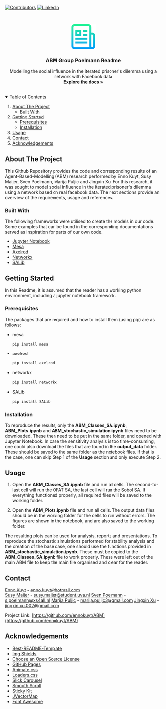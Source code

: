 <!--
*** Thanks for checking out the Best-README-Template. If you have a suggestion
*** that would make this better, please fork the repo and create a pull request
*** or simply open an issue with the tag "enhancement".
*** Thanks again! Now go create something AMAZING! :D
-->



<!-- PROJECT SHIELDS -->
<!--
*** I'm using markdown "reference style" links for readability.
*** Reference links are enclosed in brackets [ ] instead of parentheses ( ).
*** See the bottom of this document for the declaration of the reference variables
*** for contributors-url, forks-url, etc. This is an optional, concise syntax you may use.
*** https://www.markdownguide.org/basic-syntax/#reference-style-links
-->
[![Contributors][contributors-shield]][contributors-url]
[![LinkedIn][linkedin-shield]][linkedin-url]



<!-- PROJECT LOGO -->
<br />
<p align="center">
  <a href="https://github.com/ennokuyt/ABM">
    <img src="images/logo.png" alt="Logo" width="80" height="80">
  </a>

  <h3 align="center">ABM Group Poelmann Readme</h3>

  <p align="center">
    Modelling the social influence in the iterated prisoner's dilemma using a network with Facebook data
    <br />
    <a href="https://github.com/ennokuyt/ABM"><strong>Explore the docs »</strong></a>
    <br />
    <br />
  </p>
</p>



<!-- TABLE OF CONTENTS -->
<details open="open">
  <summary>Table of Contents</summary>
  <ol>
    <li>
      <a href="#about-the-project">About The Project</a>
      <ul>
        <li><a href="#built-with">Built With</a></li>
      </ul>
    </li>
    <li>
      <a href="#getting-started">Getting Started</a>
      <ul>
        <li><a href="#prerequisites">Prerequisites</a></li>
        <li><a href="#installation">Installation</a></li>
      </ul>
    </li>
    <li><a href="#usage">Usage</a></li>
    <li><a href="#contact">Contact</a></li>
    <li><a href="#acknowledgements">Acknowledgements</a></li>
  </ol>
</details>



<!-- ABOUT THE PROJECT -->
## About The Project

This Github Repository provides the code and corresponding results of an Agent-Based-Modelling (ABM) research performed by Enno Kuyt, Susy Maijer, Sven Poelmann, Marija Puljic and Jingxin Xu. For this research, it was sought to model social influence in the iterated prisoner's dilemma using a network based on real facebook data. The next sections provide an overview of the requirements, usage and references.

### Built With

The following frameworks were utilised to create the models in our code. Some examples that can be found in the corresponding documentations served as inspiration for parts of our own code. 

* [Jupyter Notebook](https://jupyter-notebook.readthedocs.io/en/stable/)
* [Mesa](https://mesa.readthedocs.io/en/stable/)
* [Axelrod](https://axelrod.readthedocs.io/en/stable/)
* [Networkx](https://readthedocs.org/projects/networkx/)
* [SALib](https://salib.readthedocs.io/en/latest/)


<!-- GETTING STARTED -->
## Getting Started

In this Readme, it is assumed that the reader has a working python environment, including a jupyter notebook framework.

### Prerequisites

The packages that are required and how to install them (using pip) are as follows:
* mesa
  ```sh
  pip install mesa
  ```
* axelrod
  ```sh
  pip install axelrod
  ```
* networkx
  ```sh
  pip install networkx
  ```
* SALib
  ```sh
  pip install SALib
  ```

### Installation

To reproduce the results, only the **ABM_Classes_SA.ipynb**, **ABM_Plots.ipynb** and **ABM_stochastic_simulation.ipynb** files need to be downloaded. These then need to be put in the same folder, and opened with Jupyter Notebook. In case the sensitivity analysis is too time-consuming, one could also download the files that are found in the **output_data** folder. These should be saved to the same folder as the notebook files. If that is the case, one can skip Step 1 of the **Usage** section and only execute Step 2. 

<!-- USAGE EXAMPLES -->
## Usage

1. Open the **ABM_Classes_SA.ipynb** file and run all cells. The second-to-last cell will run the OFAT SA, the last cell will run the Sobol SA. If everything functioned properly, all required files will be saved to the working folder. 

2. Open the **ABM_Plots.ipynb** file and run all cells. The output data files should be in the working folder for the cells to run without errors. The figures are  shown in the notebook, and are also saved to the working folder.

The resulting plots can be used for analysis, reports and presentations. To reproduce the stochastic simulations performed for stability analysis and the creation of the base case, one should use the functions provided in **ABM_stochastic_simulation.ipynb**. These must be copied to the **ABM_Classes_SA.ipynb** file to work properly. These were left out of the main ABM file to keep the main file organised and clear for the reader. 

<!-- CONTACT -->
## Contact

[Enno Kuyt](https://github.com/ennokuyt) - enno.kuyt@hotmail.com
<br />
[Susy Maijer](https://github.com/Poelmann) -  susy.maijer@student.uva.nl
[Sven Poelmann](https://github.com/susymaijer) - s.poelmann@xs4all.nl
[Marija Puljic](https://github.com/MarijaPulj) - marija.puljic3@gmail.com
[Jingxin Xu](https://github.com/Jingxin002) - jingxin.xu.002@gmail.com


Project Link: [https://github.com/ennokuyt/ABM](https://github.com/ennokuyt/ABM)



<!-- ACKNOWLEDGEMENTS -->
## Acknowledgements
* [Best-README-Template](https://github.com/othneildrew/Best-README-Template)
* [Img Shields](https://shields.io)
* [Choose an Open Source License](https://choosealicense.com)
* [GitHub Pages](https://pages.github.com)
* [Animate.css](https://daneden.github.io/animate.css)
* [Loaders.css](https://connoratherton.com/loaders)
* [Slick Carousel](https://kenwheeler.github.io/slick)
* [Smooth Scroll](https://github.com/cferdinandi/smooth-scroll)
* [Sticky Kit](http://leafo.net/sticky-kit)
* [JVectorMap](http://jvectormap.com)
* [Font Awesome](https://fontawesome.com)


<!-- MARKDOWN LINKS & IMAGES -->
<!-- https://www.markdownguide.org/basic-syntax/#reference-style-links -->
[contributors-shield]: https://img.shields.io/github/contributors/othneildrew/Best-README-Template.svg?style=for-the-badge
[contributors-url]: https://github.com/ennokuyt/ABM/graphs/contributors
[linkedin-shield]: https://img.shields.io/badge/-LinkedIn-black.svg?style=for-the-badge&logo=linkedin&colorB=555
[linkedin-url]: https://nl.linkedin.com/in/susy-maijer-7645b678
[product-screenshot]: images/screenshot.png
